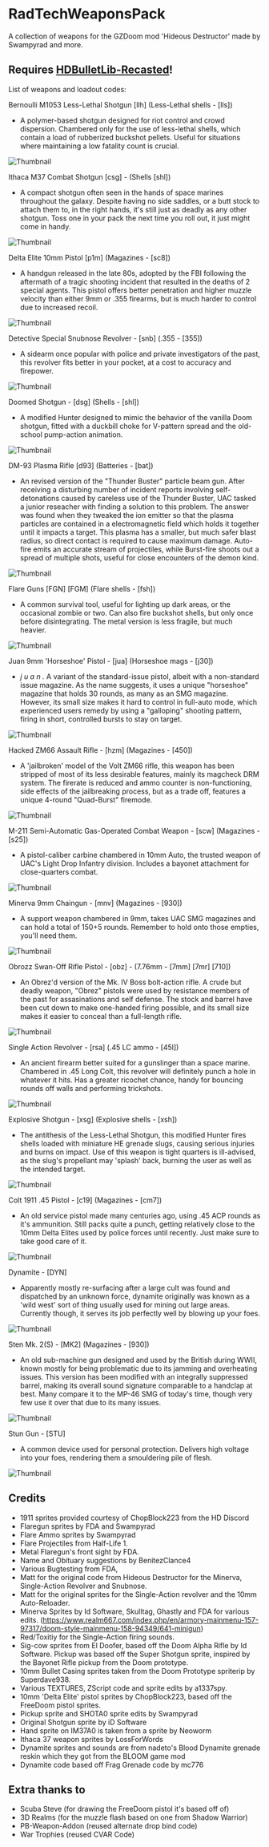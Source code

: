 # RadTechWeaponsPack

A collection of weapons for the GZDoom mod 'Hideous Destructor' made by Swampyrad and more.

## **Requires [HDBulletLib-Recasted](https://github.com/Gay-Snake-Squad/HDBulletLib-Recasted)!**

List of weapons and loadout codes:

Bernoulli M1053 Less-Lethal Shotgun [llh] (Less-Lethal shells - [lls])

- A polymer-based shotgun designed for riot control and crowd dispersion.
     Chambered only for the use of less-lethal shells, which contain
     a load of rubberized buckshot pellets. Useful for situations where
     maintaining a low fatality count is crucial.

![Thumbnail](https://github.com/Gay-Snake-Squad/RTWP-ImageHosting/blob/main/Screenshots/lesslethalhunter.png)

Ithaca M37 Combat Shotgun [csg] - (Shells [shl])

- A compact shotgun often seen in the hands of space marines throughout the galaxy.
     Despite having no side saddles, or a butt stock to attach them to, in the right
     hands, it's still just as deadly as any other shotgun. Toss one in your pack the
     next time you roll out, it just might come in handy.

![Thumbnail](https://github.com/Gay-Snake-Squad/RTWP-ImageHosting/blob/main/Screenshots/combatshotgun.png)

Delta Elite 10mm Pistol [p1m] (Magazines - [sc8])

- A handgun released in the late 80s, adopted by the FBI following
     the aftermath of a tragic shooting incident that resulted in the
     deaths of 2 special agents. This pistol offers better penetration
     and higher muzzle velocity than either 9mm or .355 firearms, but
     is much harder to control due to increased recoil.

![Thumbnail](https://github.com/Gay-Snake-Squad/RTWP-ImageHosting/blob/main/Screenshots/deltaelite.png)

Detective Special Snubnose Revolver - [snb] (.355 - [355])

- A sidearm once popular with police and private investigators of
     the past, this revolver fits better in your pocket, at a cost to
     accuracy and firepower.

![Thumbnail](https://github.com/Gay-Snake-Squad/RTWP-ImageHosting/blob/main/Screenshots/snubnoserevolver.png)

Doomed Shotgun - [dsg] (Shells - [shl])

- A modified Hunter designed to mimic the behavior of the vanilla
     Doom shotgun, fitted with a duckbill choke for V-pattern spread
     and the old-school pump-action animation.

![Thumbnail](https://github.com/Gay-Snake-Squad/RTWP-ImageHosting/blob/main/Screenshots/doomedhunter.png)

DM-93 Plasma Rifle [d93] (Batteries - [bat])

- An revised version of the "Thunder Buster" particle beam gun. After
    receiving a disturbing number of incident reports involving self-
    detonations caused by careless use of the Thunder Buster, UAC tasked
    a junior reseacher with finding a solution to this problem. The answer
    was found when they tweaked the ion emitter so that the plasma particles
    are contained in a electromagnetic field which holds it together until
    it impacts a target. This plasma has a smaller, but much safer blast
    radius, so direct contact is required to cause maximum damage. Auto-fire
    emits an accurate stream of projectiles, while Burst-fire shoots out a
    spread of multiple shots, useful for close encounters of the demon kind.

![Thumbnail](https://github.com/Gay-Snake-Squad/RTWP-ImageHosting/blob/main/Screenshots/dm93.png)

Flare Guns [FGN] [FGM] (Flare shells - [fsh])

- A common survival tool, useful for lighting up dark areas,
     or the occasional zombie or two. Can also fire buckshot shells,
     but only once before disintegrating. The metal version is less
     fragile, but much heavier.

![Thumbnail](https://github.com/Gay-Snake-Squad/RTWP-ImageHosting/blob/main/Screenshots/flareguns.png)

Juan 9mm 'Horseshoe' Pistol - [jua] (Horseshoe mags - [j30])

- *j u a n .* A variant of the standard-issue pistol, albeit with a
non-standard issue magazine. As the name suggests, it uses a unique
"horseshoe" magazine that holds 30 rounds, as many as an SMG magazine.
However, its small size makes it hard to control in full-auto mode,
which experienced users remedy by using a "galloping" shooting pattern,
firing in short, controlled bursts to stay on target.

![Thumbnail](https://github.com/Gay-Snake-Squad/RTWP-ImageHosting/blob/main/Screenshots/juanpistol.png)

Hacked ZM66 Assault Rifle - [hzm] (Magazines - [450])

- A 'jailbroken' model of the Volt ZM66 rifle, this weapon has been
     stripped of most of its less desirable features, mainly its
     magcheck DRM system. The firerate is reduced and ammo counter is
     non-functioning, side effects of the jailbreaking process, but as
     a trade off, features a unique 4-round "Quad-Burst" firemode.

![Thumbnail](https://github.com/Gay-Snake-Squad/RTWP-ImageHosting/blob/main/Screenshots/hackedzm66.png)

M-211 Semi-Automatic Gas-Operated Combat Weapon - [scw] (Magazines - [s25])

- A pistol-caliber carbine chambered in 10mm Auto, the trusted weapon
     of UAC's Light Drop Infantry division. Includes a bayonet attachment
     for close-quarters combat.

![Thumbnail](https://github.com/Gay-Snake-Squad/RTWP-ImageHosting/blob/main/Screenshots/m211sigcow.png)

Minerva 9mm Chaingun - [mnv] (Magazines - [930])

- A support weapon chambered in 9mm, takes UAC SMG magazines and can
     hold a total of 150+5 rounds. Remember to hold onto those empties,
     you'll need them.

![Thumbnail](https://github.com/Gay-Snake-Squad/RTWP-ImageHosting/blob/main/Screenshots/minerva9mmchaingun.png)

Obrozz Swan-Off Rifle Pistol - [obz] - (7.76mm - [7mm] [7mr] [710])

- An Obrez'd version of the Mk. IV Boss bolt-action rifle. A crude but deadly weapon, "Obrez" pistols were used by resistance members of the past for assasinations and self defense. The stock and barrel have been cut down to make one-handed firing possible, and its small size makes it easier to conceal than a full-length rifle.

![Thumbnail](https://github.com/Gay-Snake-Squad/RTWP-ImageHosting/blob/main/Screenshots/obrozzsawedoffboss.png)

Single Action Revolver - [rsa] (.45 LC ammo - [45l])

- An ancient firearm better suited for a gunslinger than a space marine.
     Chambered in .45 Long Colt, this revolver will definitely punch a hole
     in whatever it hits. Has a greater ricochet chance, handy for bouncing
     rounds off walls and performing trickshots.

![Thumbnail](https://github.com/Gay-Snake-Squad/RTWP-ImageHosting/blob/main/Screenshots/singleactionrevolver.png)

Explosive Shotgun - [xsg] (Explosive shells - [xsh])

- The antithesis of the Less-Lethal Shotgun, this modified Hunter fires
 shells loaded with miniature HE grenade slugs, causing serious injuries
 and burns on impact. Use of this weapon is tight quarters is ill-advised,
 as the slug's propellant may 'splash' back, burning the user as well as
 the intended target.

![Thumbnail](https://github.com/Gay-Snake-Squad/RTWP-ImageHosting/blob/main/Screenshots/explosiveshotgun.png)

Colt 1911 .45 Pistol - [c19] (Magazines - [cm7])

- An old service pistol made many centuries ago, using .45 ACP rounds as it's ammunition. Still packs quite a punch, getting relatively close to the 10mm Delta Elites used by police forces until recently. Just make sure to take good care of it.

![Thumbnail](https://github.com/Gay-Snake-Squad/RTWP-ImageHosting/blob/main/Screenshots/Coltm1911.png)

Dynamite - [DYN]

- Apparently mostly re-surfacing after a large cult was found and dispatched by an unknown force, dynamite originally was known as a 'wild west' sort of thing usually used for mining out large areas. Currently though, it serves its job perfectly well by blowing up your foes.

![Thumbnail](https://github.com/Gay-Snake-Squad/RTWP-ImageHosting/blob/main/Screenshots/Dynamite.png)

Sten Mk. 2(S) - [MK2] (Magazines - [930])

- An old sub-machine gun designed and used by the British during WWII, known mostly for being problematic due to its jamming and overheating issues. This version has been modified with an integrally suppressed barrel, making its overall sound signature comparable to a handclap at best. Many compare it to the MP-46 SMG of today's time, though very few use it over that due to its many issues.

![Thumbnail](https://github.com/Gay-Snake-Squad/RTWP-ImageHosting/blob/main/Screenshots/Sten.png)

Stun Gun - [STU]

- A common device used for personal protection. Delivers high voltage into your foes, rendering them a smouldering pile of flesh.

![Thumbnail](https://github.com/Gay-Snake-Squad/RTWP-ImageHosting/blob/main/Screenshots/Stun.png)

## Credits

- 1911 sprites provided courtesy of ChopBlock223 from the HD Discord
- Flaregun sprites by FDA and Swampyrad
- Flare Ammo sprites by Swampyrad
- Flare Projectiles from Half-Life 1.
- Metal Flaregun's front sight by FDA.
- Name and Obituary suggestions by BenitezClance4
- Various Bugtesting from FDA,
- Matt for the original code from Hideous Destructor for the Minerva, Single-Action Revolver and Snubnose.
- Matt for the original sprites for the Single-Action revolver and the 10mm Auto-Reloader.
- Minerva Sprites by Id Software, Skulltag, Ghastly and FDA for various edits. (<https://www.realm667.com/index.php/en/armory-mainmenu-157-97317/doom-style-mainmenu-158-94349/641-minigun>)
- Red/Toxitiy for the Single-Action firing sounds.
- Sig-cow sprites from El Doofer, based off the Doom Alpha Rifle by Id Software. Pickup was based off the Super Shotgun sprite, inspired by the Bayonet Rifle pickup from the Doom prototype.
- 10mm Bullet Casing sprites taken from the Doom Prototype spriterip by Superdave938.
- Various TEXTURES, ZScript code and sprite edits by a1337spy.
- 10mm 'Delta Elite' pistol sprites by ChopBlock223, based off the FreeDoom pistol sprites.
- Pickup sprite and SHOTA0 sprite edits by Swampyrad
- Original Shotgun sprite by iD Software
- Hand sprite on IM37A0 is taken from a sprite by Neoworm
- Ithaca 37 weapon sprites by LossForWords
- Dynamite sprites and sounds are from nadeto's Blood Dynamite grenade reskin which they got from the BLOOM game mod
- Dynamite code based off Frag Grenade code by mc776

## Extra thanks to

- Scuba Steve (for drawing the FreeDoom pistol it's based off of)
- 3D Realms (for the muzzle flash based on one from Shadow Warrior)
- PB-Weapon-Addon (reused alternate drop bind code)
- War Trophies (reused CVAR Code)
